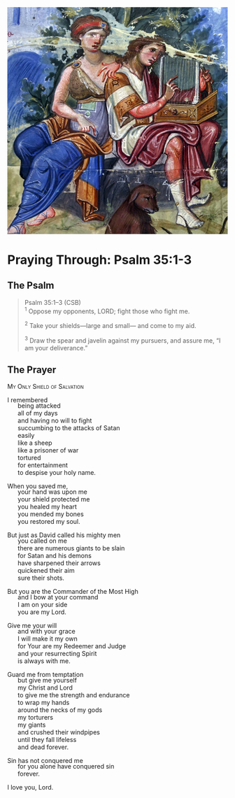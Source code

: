 <img class="intro-right" src="art-paris-psalter.jpg">

<style>
  li {list-style-type: none;}
  p + ul {
    margin-top: -18px;
}
</style>

# Praying Through: Psalm 35:1-3

## The Psalm

>Psalm 35:1–3 (CSB)  
><sup>1</sup> Oppose my opponents, LORD; fight those who fight me. 
>
><sup>2</sup> Take your shields—large and small— and come to my aid. 
>
><sup>3</sup> Draw the spear and javelin against my pursuers, and assure me, “I am your deliverance.”

## The Prayer

<div style="font-variant: small-caps;">
My Only Shield of Salvation
</div>

I remembered
* being attacked
* all of my days
* and having no will to fight
* succumbing to the attacks of Satan
* easily
* like a sheep
* like a prisoner of war
* tortured
* for entertainment
* to despise your holy name.

When you saved me,
* your hand was upon me
* your shield protected me
* you healed my heart
* you mended my bones
* you restored my soul.

But just as David called his mighty men
* you called on me
* there are numerous giants to be slain
* for Satan and his demons
* have sharpened their arrows
* quickened their aim
* sure their shots.

But you are the Commander of the Most High
* and I bow at your command
* I am on your side
* you are my Lord.

Give me your will
* and with your grace
* I will make it my own
* for Your are my Redeemer and Judge
* and your resurrecting Spirit
* is always with me.

Guard me from temptation
* but give me yourself
* my Christ and Lord
* to give me the strength and endurance
* to wrap my hands
* around the necks of my gods
* my torturers
* my giants
* and crushed their windpipes
* until they fall lifeless
* and dead forever.

Sin has not conquered me
* for you alone have conquered sin
* forever.

I love you, Lord.
